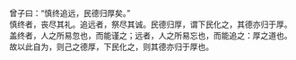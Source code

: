 曾子曰：“慎终追远，民德归厚矣。”   
慎终者，丧尽其礼。追远者，祭尽其诚。民德归厚，谓下民化之，其德亦归于厚。盖终者，人之所易忽也，而能谨之；远者，人之所易忘也，而能追之：厚之道也。故以此自为，则己之德厚，下民化之，则其德亦归于厚也。